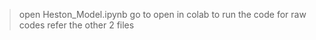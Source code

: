 > open Heston_Model.ipynb
> go to open in colab to run the code 
> for raw codes refer the other 2 files 
